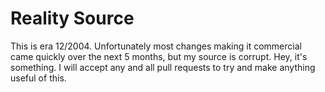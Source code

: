 # Reality Source

This is era 12/2004. Unfortunately most changes making it commercial came quickly over the next 5 months, but my source is corrupt. Hey, it's something. I will accept any and all pull requests to try and make anything useful of this.
